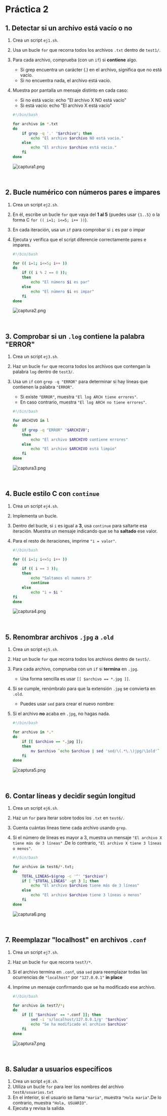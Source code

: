 # Práctica 2

## **1. Detectar si un archivo está vacío o no**

1. Crea un script `ej1.sh`.
2. Usa un bucle `for` que recorra todos los archivos `.txt` dentro de `test1/`.
3. Para cada archivo, comprueba (con un `if`) si **contiene** algo.
    - Si grep encuentra un carácter (.) en el archivo, significa que no está vacío.
    - Si no encuentra nada, el archivo está vacío.
4. Muestra por pantalla un mensaje distinto en cada caso:
    - Si no está vacío: echo "El archivo X NO está vacío"
    - Si está vacío: echo "El archivo X está vacío"

    ```bash
    #!/bin/bash

    for archivo in *.txt
    do
        if grep -q '.' "$archivo"; then
            echo "El archivo $archivo NO está vacio."
        else
            echo "El archivo $archivo está vacio."
        fi
    done
    ```

    ![captura1.png](Capturas/captura1.png)

<br>

## **2. Bucle numérico con números pares e impares**

1. Crea un script `ej2.sh`.
2. En él, escribe un bucle `for` que vaya del **1 al 5** (puedes usar `{1..5}` o la forma C `for (( i=1; i<=5; i++ ))`).
3. En cada iteración, usa un `if` para comprobar si `i` es par o impar
4. Ejecuta y verifica que el script diferencie correctamente pares e impares.

    ```bash
    #!/bin/bash

    for (( i=1; i<=5; i++ ))
    do
        if (( i % 2 == 0 ));
        then
            echo "El número $i es par"
        else
            echo "El número $i es impar"
        fi
    done
    ```

    ![captura2.png](Capturas/captura2.png)

<br>

## **3. Comprobar si un `.log` contiene la palabra "ERROR"**

1. Crea un script `ej3.sh`.
2. Haz un bucle `for` que recorra todos los archivos que contengan la palabra `log` dentro de `test3/`.
3. Usa un `if` con `grep -q "ERROR"` para determinar si hay líneas que contienen la palabra `"ERROR"`.
    - Si existe `"ERROR"`, muestra `"El log ARCH tiene errores"`.
    - En caso contrario, muestra `"El log ARCH no tiene errores"`.

    ```bash
    #!/bin/bash

    for ARCHIVO in l
    do
        if grep -q "ERROR" "$ARCHIVO";
        then
            echo "El archivo $ARCHIVO contiene errores"
        else
            echo "El archivo $ARCHIVO está limpio"
        fi
    done
    ```

    ![captura3.png](Capturas/captura3.png)

<br>

## **4. Bucle estilo C con `continue`**

1. Crea un script `ej4.sh`.
2. Implementa un bucle.
3. Dentro del bucle, si `i` es igual a **3**, usa `continue` para saltarte esa iteración. Muestra un mensaje indicando que se ha **saltado** ese valor.
4. Para el resto de iteraciones, imprime `"i = valor"`.

    ```bash
    #!/bin/bash

    for (( i=1; i<=5; i++ ))
    do
        if (( i == 3 ));
        then
            echo "Saltamos el numero 3"
            continue
        else
            echo "i = $i "
    fi
    done
    ```

    ![captura4.png](Capturas/captura4.png)

<br>

## **5. Renombrar archivos `.jpg` a `.old`**

1. Crea un script `ej5.sh`.
2. Haz un bucle `for` que recorra todos los archivos dentro de `test5/`.
3. Para cada archivo, comprueba con un `if` si **termina** en `.jpg`.
    - Una forma sencilla es usar `[[ $archivo == *.jpg ]]`.
4. Si se cumple, renómbralo para que la extensión `.jpg` se convierta en `.old`.
    - Puedes usar `sed` para crear el nuevo nombre:
5. Si el archivo **no** acaba en `.jpg`, no hagas nada.

    ```bash
    #!/bin/bash

    for archivo in *.*
    do
        if [[ $archivo == *.jpg ]];
        then
            mv $archivo `echo $archivo | sed 'sed/\(.*\.\)jpg/\1old'`
        fi
    done
    ```

    ![captura5.png](Capturas/captura5.png)

<br>

## **6. Contar líneas y decidir según longitud**

1. Crea un script `ej6.sh`.
2. Haz un `for` para iterar sobre todos los `.txt` en `test6/`.
3. Cuenta cuántas líneas tiene cada archivo usando `grep`.
4. Si el número de líneas es mayor a 3, muestra un mensaje `"El archivo X tiene más de 3 líneas"` .De lo contrario, `"El archivo X tiene 3 líneas o menos"`.

    ```bash
    #!/bin/bash

    for archivo in test6/*.txt;
    do
        TOTAL_LINEAS=$(grep -c '^' "$archivo")
        if [ "$TOTAL_LINEAS" -gt 3 ]; then
            echo "El archivo $archivo tiene más de 3 líneas"
        else
            echo "El archivo $archivo tiene 3 líneas o menos"
        fi
    done
    ```

    ![captura6.png](Capturas/captura6.png)

<br>

## **7. Reemplazar "localhost" en archivos `.conf`**

1. Crea un script `ej7.sh`.
2. Haz un bucle `for` que recorra `test7/*`.
3. Si el archivo termina en `.conf`, usa `sed` para reemplazar todas las ocurrencias de `"localhost"` por `"127.0.0.1"` **in place**
4. Imprime un mensaje confirmando que se ha modificado ese archivo.
    
    ```bash
    #!/bin/bash

    for archivo in test7/*;
    do
        if [[ "$archivo" == *.conf ]]; then
            sed -i 's/localhost/127.0.0.1/g' "$archivo"
            echo "Se ha modificado el archivo $archivo"
        fi
    done
    ```

    ![captura7.png](Capturas/captura7.png)

<br>

## **8. Saludar a usuarios específicos**

1. Crea un script `ej8.sh`.
2. Utiliza un bucle `for` para leer los nombres del archivo `test8/usuarios.txt`
3. En el interior, si el usuario se llama `"maria"`, muestra `"Hola maria"`.De lo contrario, muestra `"Hola, USUARIO"`.
4. Ejecuta y revisa la salida.